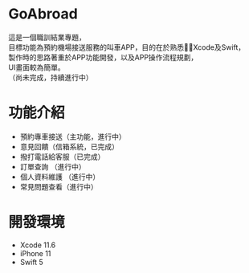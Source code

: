 # GoAbroad
這是一個職訓結業專題，  
目標功能為預約機場接送服務的叫車APP，目的在於熟悉Xcode及Swift，  
製作時的思路著重於APP功能開發，以及APP操作流程規劃，  
UI畫面較為簡單。  
（尚未完成，持續進行中）

# 功能介紹
* 預約專車接送（主功能，進行中）
* 意見回饋（信箱系統，已完成） 
* 撥打電話給客服（已完成）
* 訂單查詢 （進行中）
* 個人資料維護 （進行中）
* 常見問題查看（進行中）

# 開發環境
* Xcode 11.6
* iPhone 11
* Swift 5